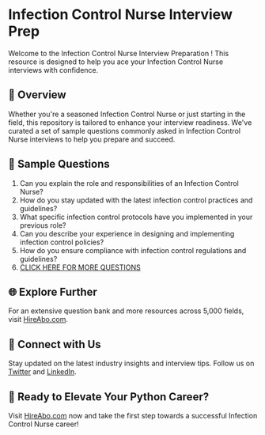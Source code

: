 # Infection Control Nurse Interview Prep

Welcome to the Infection Control Nurse Interview Preparation ! This resource is designed to help you ace your Infection Control Nurse interviews with confidence.

## 🚀 Overview

Whether you're a seasoned Infection Control Nurse or just starting in the field, this repository is tailored to enhance your interview readiness. We've curated a set of sample questions commonly asked in Infection Control Nurse interviews to help you prepare and succeed.

## 📝 Sample Questions

1. Can you explain the role and responsibilities of an Infection Control Nurse?
2. How do you stay updated with the latest infection control practices and guidelines?
3. What specific infection control protocols have you implemented in your previous role?
4. Can you describe your experience in designing and implementing infection control policies?
5. How do you ensure compliance with infection control regulations and guidelines?
6. [CLICK HERE FOR MORE QUESTIONS](https://hireabo.com/job/2_0_48/Infection%20Control%20Nurse)

## 🌐 Explore Further

For an extensive question bank and more resources across 5,000 fields, visit [HireAbo.com](https://www.hireabo.com).

## 📱 Connect with Us

Stay updated on the latest industry insights and interview tips. Follow us on [Twitter](https://twitter.com/hireabo) and [LinkedIn](https://www.linkedin.com/in/hire-abo-3609972a8/).

## 🚀 Ready to Elevate Your Python Career?

Visit [HireAbo.com](https://www.hireabo.com) now and take the first step towards a successful Infection Control Nurse career!